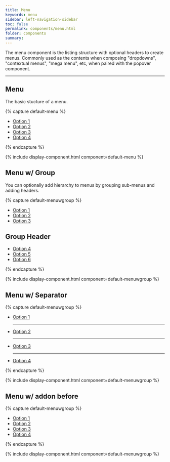 ```yaml
---
title: Menu
keywords: menu
sidebar: left-navigation-sidebar
toc: false
permalink: components/menu.html
folder: components
summary:
---
```


The menu component is the listing structure with optional headers to create menus. Commonly used as the contents when composing "dropdowns", "contextual menus", "mega menu", etc, when paired with the popover component.

<hr/>

## Menu
The basic stucture of a menu.

{% capture default-menu %}
<nav class="fd-menu">
    <ul class="fd-menu__list">
        <li><a href="#" class="fd-menu__item">Option 1</a></li>
        <li><a href="#" class="fd-menu__item">Option 2</a></li>
        <li><a href="#" class="fd-menu__item">Option 3</a></li>
        <li><a href="#" class="fd-menu__item">Option 4</a></li>
    </ul>
</nav>
{% endcapture %}

{% include display-component.html component=default-menu %}

## Menu w/ Group
You can optionally add hierarchy to menus by grouping sub-menus and adding headers.

{% capture default-menuwgroup %}
<nav class="fd-menu">
    <ul class="fd-menu__list">
        <li><a href="#" class="fd-menu__item">Option 1</a></li>
        <li><a href="#" class="fd-menu__item">Option 2</a></li>
        <li><a href="#" class="fd-menu__item">Option 3</a></li>
    </ul>
    <div class="fd-menu__group">
        <h1 class="fd-menu__title">Group Header</h1>
        <ul class="fd-menu__list">
            <li><a href="#" class="fd-menu__item">Option 4</a></li>
            <li><a href="#" class="fd-menu__item">Option 5</a></li>
            <li><a href="#" class="fd-menu__item">Option 6</a></li>
        </ul>
    </div>
</nav>
{% endcapture %}

{% include display-component.html component=default-menuwgroup %}

## Menu w/ Separator

{% capture default-menuwgroup %}
<nav class="fd-menu">
    <ul class="fd-menu__list">
      <li><a href="#" class="fd-menu__item">Option 1</a>
    </li>
      <hr>
      <li><a href="#" class="fd-menu__item">Option 2</a>
    </li>
      <hr>
      <li><a href="#" class="fd-menu__item">Option 3</a>
    </li>
      <hr>
      <li><a href="#" class="fd-menu__item">Option 4</a>
    </li>
    </ul>
</nav>
{% endcapture %}

{% include display-component.html component=default-menuwgroup %}

## Menu w/ addon before

{% capture default-menuwgroup %}
<nav class="fd-menu fd-menu--addon-before">
    <ul class="fd-menu__list">
        <li>
            <div class="fd-menu__addon-before"></div>
            <a href="#" class="fd-menu__item">Option 1</a>
        </li>
        <li>
            <div class="fd-menu__addon-before"><span class="sap-icon--accept"></span></div>
            <a href="#" class="fd-menu__item">Option 2</a>
        </li>
        <li>
            <div class="fd-menu__addon-before"></div>
            <a href="#" class="fd-menu__item">Option 3</a>
        </li>
        <li>
            <div class="fd-menu__addon-before"></div>
            <a href="#" class="fd-menu__item">Option 4</a>
        </li>
    </ul>
</nav>
{% endcapture %}

{% include display-component.html component=default-menuwgroup %}
